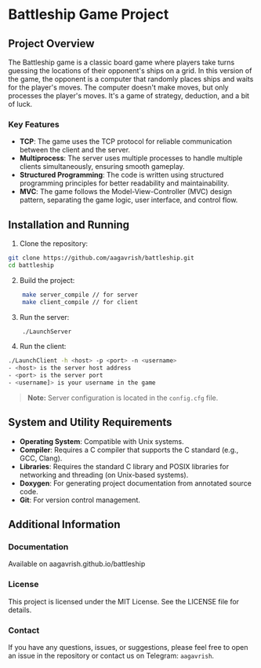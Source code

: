 # Battleship Game Project

## Project Overview
The Battleship game is a classic board game where players take turns guessing the locations of their opponent's ships on a grid. In this version of the game, the opponent is a computer that randomly places ships and waits for the player's moves. The computer doesn't make moves, but only processes the player's moves. It's a game of strategy, deduction, and a bit of luck. 

### Key Features
- **TCP**: The game uses the TCP protocol for reliable communication between the client and the server.
- **Multiprocess**: The server uses multiple processes to handle multiple clients simultaneously, ensuring smooth gameplay.
- **Structured Programming**: The code is written using structured programming principles for better readability and maintainability.
- **MVC**: The game follows the Model-View-Controller (MVC) design pattern, separating the game logic, user interface, and control flow.

## Installation and Running

1. Clone the repository:
```bash
git clone https://github.com/aagavrish/battleship.git
cd battleship
```

2. Build the project:
```bash
    make server_compile // for server
    make client_compile // for client
```

3. Run the server:
```bash
    ./LaunchServer
```

4. Run the client:
```bash
./LaunchClient -h <host> -p <port> -n <username>
- <host> is the server host address
- <port> is the server port
- <username]> is your username in the game
```


> **Note:** Server configuration is located in the `config.cfg` file.


## System and Utility Requirements

- **Operating System**: Compatible with Unix systems.
- **Compiler**: Requires a C compiler that supports the C standard (e.g., GCC, Clang).
- **Libraries**: Requires the standard C library and POSIX libraries for networking and threading (on Unix-based systems).
- **Doxygen**: For generating project documentation from annotated source code.
- **Git**: For version control management.

## Additional Information

### Documentation

Available on aagavrish.github.io/battleship

### License

This project is licensed under the MIT License. See the LICENSE file for details.

### Contact

If you have any questions, issues, or suggestions, please feel free to open an issue in the repository or contact us on Telegram: `aagavrish`.